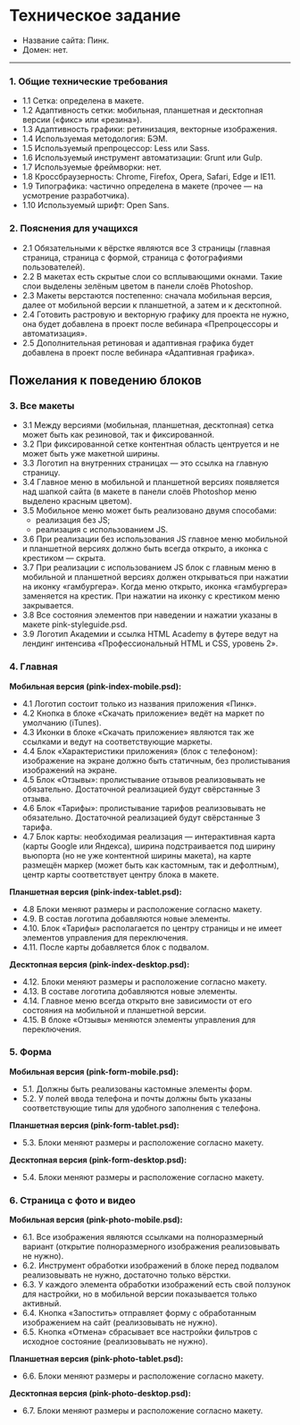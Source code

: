 # Техническое задание

* Название сайта: Пинк.
* Домен: нет.

---

### 1. Общие технические требования

  * 1.1 Сетка: определена в макете.
  * 1.2 Адаптивность сетки: мобильная, планшетная и десктопная версии («фикс» или «резина»).
  * 1.3 Адаптивность графики: ретинизация, векторные изображения.
  * 1.4 Используемая методология: БЭМ.
  * 1.5 Используемый препроцессор: Less или Sass.
  * 1.6 Используемый инструмент автоматизации: Grunt или Gulp.
  * 1.7 Используемые фреймворки: нет.
  * 1.8 Кроссбраузерность: Chrome, Firefox, Opera, Safari, Edge и IE11.
  * 1.9 Типографика: частично определена в макете (прочее — на усмотрение разработчика).
  * 1.10 Используемый шрифт: Open Sans.

### 2. Пояснения для учащихся

  * 2.1 Обязательными к вёрстке являются все 3 страницы (главная страница, страница с формой, страница с фотографиями пользователей).
  * 2.2 В макетах есть скрытые слои со всплывающими окнами. Такие слои выделены зелёным цветом в панели слоёв Photoshop.
  * 2.3 Макеты верстаются постепенно: сначала мобильная версия, далее от мобильной версии к планшетной, а затем и к десктопной.
  * 2.4 Готовить растровую и векторную графику для проекта не нужно, она будет добавлена в проект после вебинара «Препроцессоры и автоматизация».
  * 2.5 Дополнительная ретиновая и адаптивная графика будет добавлена в проект после вебинара «Адаптивная графика».

## Пожелания к поведению блоков

### 3. Все макеты

  * 3.1 Между версиями (мобильная, планшетная, десктопная) сетка может быть как резиновой, так и фиксированной.
  * 3.2 При фиксированной сетке контентная область центруется и не может быть уже макетной ширины.
  * 3.3 Логотип на внутренних страницах — это ссылка на главную страницу.
  * 3.4 Главное меню в мобильной и планшетной версиях появляется над шапкой сайта (в макете в панели слоёв Photoshop меню выделено красным цветом).
  * 3.5 Мобильное меню может быть реализовано двумя способами:
    - реализация без JS;
    - реализация с использованием JS.
  * 3.6 При реализации без использования JS главное меню мобильной и планшетной версиях должно быть всегда открыто, а иконка с крестиком — скрыта.
  * 3.7 При реализации с использованием JS блок с главным меню в мобильной и планшетной версиях должен открываться при нажатии на иконку «гамбургера». Когда меню открыто, иконка «гамбургера» заменяется на крестик. При нажатии на иконку с крестиком меню закрывается.
  * 3.8 Все состояния элементов при наведении и нажатии указаны в макете pink-styleguide.psd.
  * 3.9 Логотип Академии и ссылка HTML Academy в футере ведут на лендинг интенсива «Профессиональный HTML и CSS, уровень 2».

### 4. Главная

**Мобильная версия (pink-index-mobile.psd):**

  * 4.1 Логотип состоит только из названия приложения «Пинк».
  * 4.2 Кнопка в блоке «Скачать приложение» ведёт на маркет по умолчанию (iTunes).
  * 4.3 Иконки в блоке «Скачать приложение» являются так же ссылками и ведут на соответствующие маркеты.
  * 4.4 Блок «Характеристики приложения» (блок с телефоном): изображение на экране должно быть статичным, без пролистывания изображений на экране.
  * 4.5 Блок «Отзывы»: пролистывание отзывов реализовывать не обязательно. Достаточной реализацией будут свёрстанные 3 отзыва.
  * 4.6 Блок «Тарифы»: пролистывание тарифов реализовывать не обязательно. Достаточной реализацией будут свёрстанные 3 тарифа.
  * 4.7 Блок карты: необходимая реализация — интерактивная карта (карты Google или Яндекса), ширина подстраивается под ширину вьюпорта (но не уже контентной ширины макета), на карте размещён маркер (может быть как кастомным, так и дефолтным), центр карты соответствует центру блока в макете.

**Планшетная версия (pink-index-tablet.psd):**

  * 4.8 Блоки меняют размеры и расположение согласно макету.
  * 4.9. В состав логотипа добавляются новые элементы.
  * 4.10. Блок «Тарифы» располагается по центру страницы и не имеет элементов управления для переключения.
  * 4.11. После карты добавляется блок с подвалом.
  
**Десктопная версия (pink-index-desktop.psd):**

  * 4.12. Блоки меняют размеры и расположение согласно макету.
  * 4.13. В составе логотипа добавляются новые элементы.
  * 4.14. Главное меню всегда открыто вне зависимости от его состояния на мобильной и планшетной версии.
  * 4.15. В блоке «Отзывы» меняются элементы управления для переключения.

### 5. Форма

**Мобильная версия (pink-form-mobile.psd):**

  * 5.1. Должны быть реализованы кастомные элементы форм.
  * 5.2. У полей ввода телефона и почты должны быть указаны соответствующие типы для удобного заполнения с телефона.

**Планшетная версия (pink-form-tablet.psd):**

  * 5.3. Блоки меняют размеры и расположение согласно макету.

**Десктопная версия (pink-form-desktop.psd):**

  * 5.4. Блоки меняют размеры и расположение согласно макету.

### 6. Страница с фото и видео

**Мобильная версия (pink-photo-mobile.psd):**

  * 6.1. Все изображения являются ссылками на полноразмерный вариант (открытие полноразмерного изображения реализовывать не нужно).
  * 6.2. Инструмент обработки изображений в блоке перед подвалом реализовывать не нужно, достаточно только вёрстки.
  * 6.3. У каждого элемента обработки изображений есть свой ползунок для настройки, но в мобильной версии показывается только активный.
  * 6.4. Кнопка «Запостить» отправляет форму с обработанным изображением на сайт (реализовывать не нужно).
  * 6.5. Кнопка «Отмена» сбрасывает все настройки фильтров с исходное состояние (реализовывать не нужно).

**Планшетная версия (pink-photo-tablet.psd):**

  * 6.6. Блоки меняют размеры и расположение согласно макету.
  
**Десктопная версия (pink-photo-desktop.psd):**

  * 6.7. Блоки меняют размеры и расположение согласно макету.
